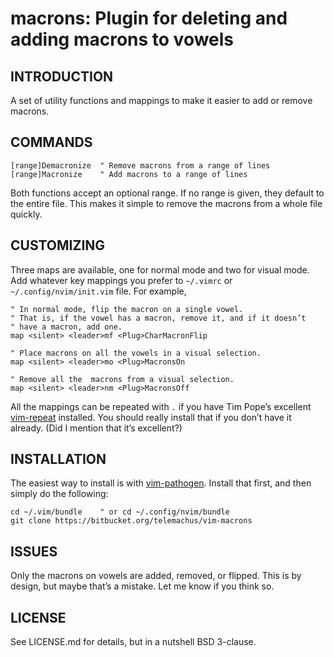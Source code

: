 # macrons: Plugin for deleting and adding macrons to vowels

## INTRODUCTION

A set of utility functions and mappings to make it easier to add or remove
macrons.

## COMMANDS

    [range]Demacronize	" Remove macrons from a range of lines
    [range]Macronize	" Add macrons to a range of lines

Both functions accept an optional range. If no range is given, they default to
the entire file. This makes it simple to remove the macrons from a whole file
quickly.

## CUSTOMIZING

Three maps are available, one for normal mode and two for visual mode. Add
whatever key mappings you prefer to `~/.vimrc` or `~/.config/nvim/init.vim`
file. For example,

    " In normal mode, flip the macron on a single vowel.
    " That is, if the vowel has a macron, remove it, and if it doesn’t
    " have a macron, add one.
    map <silent> <leader>mf <Plug>CharMacronFlip

    " Place macrons on all the vowels in a visual selection.
    map <silent> <leader>mo <Plug>MacronsOn

    " Remove all the  macrons from a visual selection.
    map <silent> <leader>nm <Plug>MacronsOff

All the mappings can be repeated with `.` if you have Tim Pope’s excellent
[vim-repeat][repeat] installed. You should really install that if you don’t
have it already. (Did I mention that it’s excellent?)

## INSTALLATION

The easiest way to install is with [vim-pathogen][pathogen]. Install that
first, and then simply do the following:

    cd ~/.vim/bundle	" or cd ~/.config/nvim/bundle
    git clone https://bitbucket.org/telemachus/vim-macrons

## ISSUES

Only the macrons on vowels are added, removed, or flipped. This is by design,
but maybe that’s a mistake. Let me know if you think so.

[repeat]: https://github.com/tpope/vim-repeat
[pathogen]: https://github.com/tpope/vim-pathogen

## LICENSE

See LICENSE.md for details, but in a nutshell BSD 3-clause.
